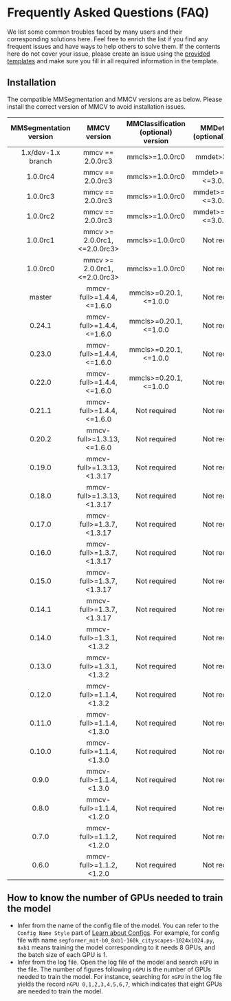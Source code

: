 # Frequently Asked Questions (FAQ)

We list some common troubles faced by many users and their corresponding solutions here. Feel free to enrich the list if you find any frequent issues and have ways to help others to solve them. If the contents here do not cover your issue, please create an issue using the [provided templates](https://github.com/open-mmlab/mmsegmentation/blob/master/.github/ISSUE_TEMPLATE/error-report.md/) and make sure you fill in all required information in the template.

## Installation

The compatible MMSegmentation and MMCV versions are as below. Please install the correct version of MMCV to avoid installation issues.

| MMSegmentation version |          MMCV version          | MMClassification (optional) version | MMDetection (optional) version |
| :--------------------: | :----------------------------: | :---------------------------------: | :----------------------------: |
|   1.x/dev-1.x branch   |        mmcv == 2.0.0rc3        |           mmcls>=1.0.0rc0           |         mmdet>3.0.0rc5         |
|        1.0.0rc4        |        mmcv == 2.0.0rc3        |           mmcls>=1.0.0rc0           | mmdet>=3.0.0rc4, \<=3.0.0rc5>  |
|        1.0.0rc3        |        mmcv == 2.0.0rc3        |           mmcls>=1.0.0rc0           | mmdet>=3.0.0rc4  \<=3.0.0rc5>  |
|        1.0.0rc2        |        mmcv == 2.0.0rc3        |           mmcls>=1.0.0rc0           | mmdet>=3.0.0rc4  \<=3.0.0rc5>  |
|        1.0.0rc1        | mmcv >= 2.0.0rc1, \<=2.0.0rc3> |           mmcls>=1.0.0rc0           |          Not required          |
|        1.0.0rc0        | mmcv >= 2.0.0rc1, \<=2.0.0rc3> |           mmcls>=1.0.0rc0           |          Not required          |
|         master         |   mmcv-full>=1.4.4, \<=1.6.0   |       mmcls>=0.20.1, \<=1.0.0       |          Not required          |
|         0.24.1         |   mmcv-full>=1.4.4, \<=1.6.0   |       mmcls>=0.20.1, \<=1.0.0       |          Not required          |
|         0.23.0         |   mmcv-full>=1.4.4, \<=1.6.0   |       mmcls>=0.20.1, \<=1.0.0       |          Not required          |
|         0.22.0         |   mmcv-full>=1.4.4, \<=1.6.0   |       mmcls>=0.20.1, \<=1.0.0       |          Not required          |
|         0.21.1         |   mmcv-full>=1.4.4, \<=1.6.0   |            Not required             |          Not required          |
|         0.20.2         |  mmcv-full>=1.3.13, \<=1.6.0   |            Not required             |          Not required          |
|         0.19.0         |  mmcv-full>=1.3.13, \<1.3.17   |            Not required             |          Not required          |
|         0.18.0         |  mmcv-full>=1.3.13, \<1.3.17   |            Not required             |          Not required          |
|         0.17.0         |   mmcv-full>=1.3.7, \<1.3.17   |            Not required             |          Not required          |
|         0.16.0         |   mmcv-full>=1.3.7, \<1.3.17   |            Not required             |          Not required          |
|         0.15.0         |   mmcv-full>=1.3.7, \<1.3.17   |            Not required             |          Not required          |
|         0.14.1         |   mmcv-full>=1.3.7, \<1.3.17   |            Not required             |          Not required          |
|         0.14.0         |   mmcv-full>=1.3.1, \<1.3.2    |            Not required             |          Not required          |
|         0.13.0         |   mmcv-full>=1.3.1, \<1.3.2    |            Not required             |          Not required          |
|         0.12.0         |   mmcv-full>=1.1.4, \<1.3.2    |            Not required             |          Not required          |
|         0.11.0         |   mmcv-full>=1.1.4, \<1.3.0    |            Not required             |          Not required          |
|         0.10.0         |   mmcv-full>=1.1.4, \<1.3.0    |            Not required             |          Not required          |
|         0.9.0          |   mmcv-full>=1.1.4, \<1.3.0    |            Not required             |          Not required          |
|         0.8.0          |   mmcv-full>=1.1.4, \<1.2.0    |            Not required             |          Not required          |
|         0.7.0          |   mmcv-full>=1.1.2, \<1.2.0    |            Not required             |          Not required          |
|         0.6.0          |   mmcv-full>=1.1.2, \<1.2.0    |            Not required             |          Not required          |

## How to know the number of GPUs needed to train the model

- Infer from the name of the config file of the model. You can refer to the `Config Name Style` part of [Learn about Configs](https://github.com/open-mmlab/mmsegmentation/blob/master/docs/en/tutorials/config.md). For example, for config file with name `segformer_mit-b0_8xb1-160k_cityscapes-1024x1024.py`, `8xb1` means training the model corresponding to it needs 8 GPUs, and the batch size of each GPU is 1.
- Infer from the log file. Open the log file of the model and search `nGPU` in the file. The number of figures following `nGPU` is the number of GPUs needed to train the model. For instance, searching for `nGPU` in the log file yields the record `nGPU 0,1,2,3,4,5,6,7`, which indicates that eight GPUs are needed to train the model.
